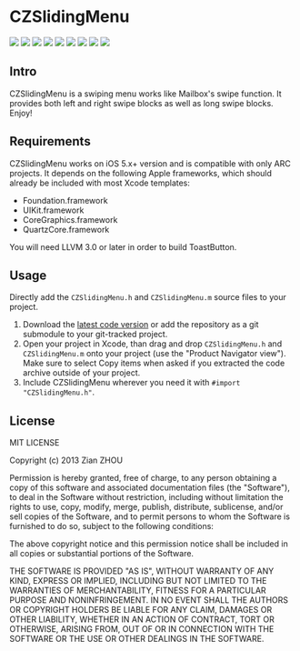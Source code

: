 CZSlidingMenu
=============

[![](http://dl.dropbox.com/s/3hnm4c4cv9cqf5j/ToastButton001-thumb.png)](http://dl.dropbox.com/s/w8v4majnkj5gqsi/ToastButton001.png)
[![](http://dl.dropbox.com/s/p491m2wwtz6ialh/ToastButton002-thumb.png)](http://dl.dropbox.com/s/4rbwdppyisw4m75/ToastButton002.png)
[![](http://dl.dropbox.com/s/xe2ga0h8ur9jxg5/ToastButton003-thumb.png)](http://dl.dropbox.com/s/animij0ekjxj0wj/ToastButton003.png)
[![](http://dl.dropbox.com/s/nlgygyetwwtvgfm/ToastButton004-thumb.png)](http://dl.dropbox.com/s/g33bj7c12m299ad/ToastButton004.png)
[![](http://dl.dropbox.com/s/hn2wfn297tumm1n/ToastButton005-thumb.png)](http://dl.dropbox.com/s/bgsp6gz6mi0kjdn/ToastButton005.png)
[![](http://dl.dropbox.com/s/grjvhek5mmkzbr7/ToastButton006-thumb.png)](http://dl.dropbox.com/s/74eptaupxckufuz/ToastButton006.png)
[![](http://dl.dropbox.com/s/j83nea6morgygl5/ToastButton007-thumb.png)](http://dl.dropbox.com/s/dey1uw0kr2u5zbc/ToastButton007.png)
[![](http://dl.dropbox.com/s/4jf1gmde3rs1m8n/ToastButton008-thumb.png)](http://dl.dropbox.com/s/t4p5zxdz3f580x7/ToastButton008.png)
[![](http://dl.dropbox.com/s/rmrvbdwh81bj0i1/ToastButton009-thumb.png)](http://dl.dropbox.com/s/ozv0kgazgbcb1eo/ToastButton009.png)

## Intro

CZSlidingMenu is a swiping menu works like Mailbox's swipe function. It provides both left and right swipe blocks as well as long swipe blocks.
Enjoy!

## Requirements

CZSlidingMenu works on iOS 5.x+ version and is compatible with only ARC projects. It depends on the following Apple frameworks, which should already be included with most Xcode templates:

* Foundation.framework
* UIKit.framework
* CoreGraphics.framework
* QuartzCore.framework

You will need LLVM 3.0 or later in order to build ToastButton. 

## Usage

Directly add the `CZSlidingMenu.h` and `CZSlidingMenu.m` source files to your project.

1. Download the [latest code version](https://github.com/carlWattpad/CZSlidingMenu/archive/master.zip) or add the repository as a git submodule to your git-tracked project. 
2. Open your project in Xcode, than drag and drop `CZSlidingMenu.h` and `CZSlidingMenu.m` onto your project (use the "Product Navigator view"). Make sure to select Copy items when asked if you extracted the code archive outside of your project. 
3. Include CZSlidingMenu wherever you need it with `#import "CZSlidingMenu.h"`.

## License

 MIT LICENSE

 Copyright (c) 2013 Zian ZHOU

 Permission is hereby granted, free of charge, to any person obtaining a copy of this software and associated documentation files (the "Software"), to deal in the Software without restriction, including without limitation the rights to use, copy, modify, merge, publish, distribute, sublicense, and/or sell copies of the Software, and to permit persons to whom the Software is furnished to do so, subject to the following conditions:

 The above copyright notice and this permission notice shall be included in all copies or substantial portions of the Software.

 THE SOFTWARE IS PROVIDED "AS IS", WITHOUT WARRANTY OF ANY KIND, EXPRESS OR IMPLIED, INCLUDING BUT NOT LIMITED TO THE WARRANTIES OF MERCHANTABILITY, FITNESS FOR A PARTICULAR PURPOSE AND NONINFRINGEMENT. IN NO EVENT SHALL THE AUTHORS OR COPYRIGHT HOLDERS BE LIABLE FOR ANY CLAIM, DAMAGES OR OTHER LIABILITY, WHETHER IN AN ACTION OF CONTRACT, TORT OR OTHERWISE, ARISING FROM, OUT OF OR IN CONNECTION WITH THE SOFTWARE OR THE USE OR OTHER DEALINGS IN THE SOFTWARE.
